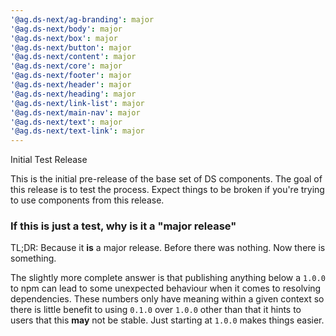 ```yaml
---
'@ag.ds-next/ag-branding': major
'@ag.ds-next/body': major
'@ag.ds-next/box': major
'@ag.ds-next/button': major
'@ag.ds-next/content': major
'@ag.ds-next/core': major
'@ag.ds-next/footer': major
'@ag.ds-next/header': major
'@ag.ds-next/heading': major
'@ag.ds-next/link-list': major
'@ag.ds-next/main-nav': major
'@ag.ds-next/text': major
'@ag.ds-next/text-link': major
---
```


Initial Test Release

This is the initial pre-release of the base set of DS components. The goal of this release is to test the process. Expect things to be broken if you're trying to use components from this release.

### If this is just a test, why is it a "major release"

TL;DR: Because it __is__ a major release. Before there was nothing. Now there is something.

The slightly more complete answer is that publishing anything below a `1.0.0` to npm can lead to some unexpected behaviour when it comes to resolving dependencies. These numbers only have meaning within a given context so there is little benefit to using `0.1.0` over `1.0.0` other than that it hints to users that this **may** not be stable. Just starting at `1.0.0` makes things easier.
